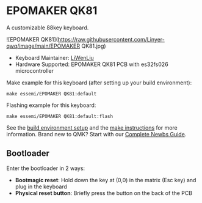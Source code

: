 # EPOMAKER QK81

A customizable 88key keyboard.

![EPOMAKER QK81](https://raw.githubusercontent.com/Linyer-qwq/image/main/EPOMAKER QK81.jpg)

* Keyboard Maintainer: [LiWenLiu](https://github.com/LiuLiuQMK)
* Hardware Supported: EPOMAKER QK81 PCB with es32fs026 microcontroller

Make example for this keyboard (after setting up your build environment):

    make essemi/EPOMAKER QK81:default

Flashing example for this keyboard:

    make essemi/EPOMAKER QK81:default:flash

See the [build environment setup](https://docs.qmk.fm/#/getting_started_build_tools) and the [make instructions](https://docs.qmk.fm/#/getting_started_make_guide) for more information. Brand new to QMK? Start with our [Complete Newbs Guide](https://docs.qmk.fm/#/newbs).

## Bootloader

Enter the bootloader in 2 ways:

* **Bootmagic reset**: Hold down the key at (0,0) in the matrix (Esc key) and plug in the keyboard
* **Physical reset button**: Briefly press the button on the back of the PCB
